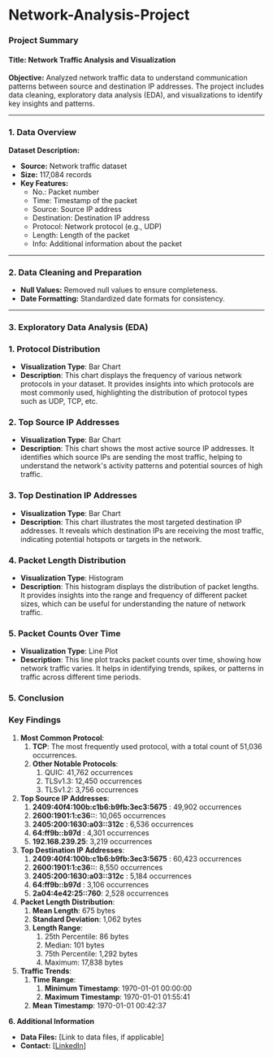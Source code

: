 # Network-Analysis-Project

### <a name="_cdp27mhs9hcv"></a>**Project Summary**
#### <a name="_6a1gv1sidshi"></a>**Title: Network Traffic Analysis and Visualization**
**Objective:** Analyzed network traffic data to understand communication patterns between source and destination IP addresses. The project includes data cleaning, exploratory data analysis (EDA), and visualizations to identify key insights and patterns.

-----
### <a name="_alg1519mjw7q"></a>**1. Data Overview**
**Dataset Description:**

- **Source:** Network traffic dataset
- **Size:** 117,084 records
- **Key Features:**
  - No.: Packet number
  - Time: Timestamp of the packet
  - Source: Source IP address
  - Destination: Destination IP address
  - Protocol: Network protocol (e.g., UDP)
  - Length: Length of the packet
  - Info: Additional information about the packet
-----
### <a name="_7gex2clt9oq9"></a>**2. Data Cleaning and Preparation**
- **Null Values:** Removed null values to ensure completeness.
- **Date Formatting:** Standardized date formats for consistency.
-----
### <a name="_1suyfnuz9hr0"></a>**3. Exploratory Data Analysis (EDA)**
### <a name="_hpltxa48bw4q"></a>**1. Protocol Distribution**
- **Visualization Type**: Bar Chart
- **Description**: This chart displays the frequency of various network protocols in your dataset. It provides insights into which protocols are most commonly used, highlighting the distribution of protocol types such as UDP, TCP, etc.
### <a name="_ainrjwxyji0s"></a>**2. Top Source IP Addresses**
- **Visualization Type**: Bar Chart
- **Description**: This chart shows the most active source IP addresses. It identifies which source IPs are sending the most traffic, helping to understand the network's activity patterns and potential sources of high traffic.
### <a name="_f63m08tstwk9"></a>**3. Top Destination IP Addresses**
- **Visualization Type**: Bar Chart
- **Description**: This chart illustrates the most targeted destination IP addresses. It reveals which destination IPs are receiving the most traffic, indicating potential hotspots or targets in the network.
### <a name="_evh3xskudrs4"></a>**4. Packet Length Distribution**
- **Visualization Type**: Histogram
- **Description**: This histogram displays the distribution of packet lengths. It provides insights into the range and frequency of different packet sizes, which can be useful for understanding the nature of network traffic.
### <a name="_pos5bmkqc9h1"></a>**5. Packet Counts Over Time**
- **Visualization Type**: Line Plot
- **Description**: This line plot tracks packet counts over time, showing how network traffic varies. It helps in identifying trends, spikes, or patterns in traffic across different time periods.

### <a name="_bwra3rc635wz"></a>**5. Conclusion**
### <a name="_m7yiwwk8k14u"></a>**Key Findings**
1. **Most Common Protocol**:
   1. **TCP**: The most frequently used protocol, with a total count of 51,036 occurrences.
   1. **Other Notable Protocols**:
      1. QUIC: 41,762 occurrences
      1. TLSv1.3: 12,450 occurrences
      1. TLSv1.2: 3,756 occurrences
1. **Top Source IP Addresses**:
   1. **2409:40f4:100b:c1b6:b9fb:3ec3:5675**
      : 49,902 occurrences
   1. **2600:1901:1:c36::**: 10,065 occurrences
   1. **2405:200:1630:a03::312c**
      : 6,536 occurrences
   1. **64:ff9b::b97d**
      : 4,301 occurrences
   1. **192.168.239.25**: 3,219 occurrences
1. **Top Destination IP Addresses**:
   1. **2409:40f4:100b:c1b6:b9fb:3ec3:5675**
      : 60,423 occurrences
   1. **2600:1901:1:c36::**: 8,550 occurrences
   1. **2405:200:1630:a03::312c**
      : 5,184 occurrences
   1. **64:ff9b::b97d**
      : 3,106 occurrences
   1. **2a04:4e42:25::760**: 2,528 occurrences
1. **Packet Length Distribution**:
   1. **Mean Length**: 675 bytes
   1. **Standard Deviation**: 1,062 bytes
   1. **Length Range**:
      1. 25th Percentile: 86 bytes
      1. Median: 101 bytes
      1. 75th Percentile: 1,292 bytes
      1. Maximum: 17,838 bytes
1. **Traffic Trends**:
   1. **Time Range**:
      1. **Minimum Timestamp**: 1970-01-01 00:00:00
      1. **Maximum Timestamp**: 1970-01-01 01:55:41
   1. **Mean Timestamp**: 1970-01-01 00:42:37

**6. Additional Information**
- **Data Files:** [Link to data files, if applicable]
- **Contact:** [[LinkedIn](https://www.linkedin.com/in/emmanuel-adetoro/)]
